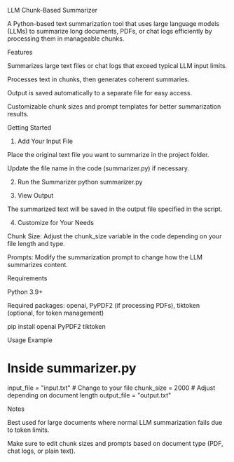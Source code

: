 LLM Chunk-Based Summarizer

A Python-based text summarization tool that uses large language models (LLMs) to summarize long documents, PDFs, or chat logs efficiently by processing them in manageable chunks.

Features

Summarizes large text files or chat logs that exceed typical LLM input limits.

Processes text in chunks, then generates coherent summaries.

Output is saved automatically to a separate file for easy access.

Customizable chunk sizes and prompt templates for better summarization results.

Getting Started
1. Add Your Input File

Place the original text file you want to summarize in the project folder.

Update the file name in the code (summarizer.py) if necessary.

2. Run the Summarizer
python summarizer.py

3. View Output

The summarized text will be saved in the output file specified in the script.

4. Customize for Your Needs

Chunk Size: Adjust the chunk_size variable in the code depending on your file length and type.

Prompts: Modify the summarization prompt to change how the LLM summarizes content.

Requirements

Python 3.9+

Required packages: openai, PyPDF2 (if processing PDFs), tiktoken (optional, for token management)

pip install openai PyPDF2 tiktoken

Usage Example
# Inside summarizer.py
input_file = "input.txt"  # Change to your file
chunk_size = 2000  # Adjust depending on document length
output_file = "output.txt"

Notes

Best used for large documents where normal LLM summarization fails due to token limits.

Make sure to edit chunk sizes and prompts based on document type (PDF, chat logs, or plain text).
